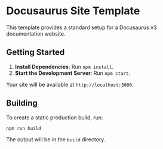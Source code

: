 <!-- @format -->

# Docusaurus Site Template

This template provides a standard setup for a Docusaurus v3 documentation website.

## Getting Started

1.  **Install Dependencies**: Run `npm install`.
2.  **Start the Development Server**: Run `npm start`.

Your site will be available at `http://localhost:3000`.

## Building

To create a static production build, run:

```bash
npm run build
```

The output will be in the `build` directory.
